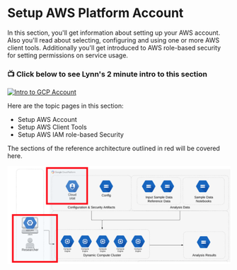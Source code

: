 # Setup AWS Platform Account

In this section, you'll get information about setting up your AWS account.  Also you'll read about selecting, configuring and using one or more AWS client tools.  Additionally you'll get introduced to AWS role-based security for setting permissions on service usage.

### 📺 Click below to see Lynn's 2 minute intro to this section  
[![Intro to GCP Account](http://img.youtube.com/vi/k4KB9i73HQM/0.jpg)](http://www.youtube.com/watch?v=k4KB9i73HQM "Intro to GCP Account")

Here are the topic pages in this section:

- Setup AWS Account
- Setup AWS Client Tools
- Setup AWS IAM role-based Security

The sections of the reference architecture outlined in red will be covered here.

[![gcp-iam](/images/iam.png)]()
